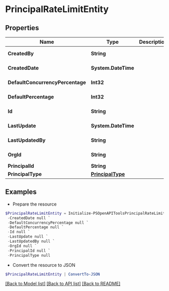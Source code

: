 # PrincipalRateLimitEntity
## Properties

Name | Type | Description | Notes
------------ | ------------- | ------------- | -------------
**CreatedBy** | **String** |  | [optional] [readonly] 
**CreatedDate** | **System.DateTime** |  | [optional] [readonly] 
**DefaultConcurrencyPercentage** | **Int32** |  | [optional] [readonly] 
**DefaultPercentage** | **Int32** |  | [optional] [readonly] 
**Id** | **String** |  | [optional] [readonly] 
**LastUpdate** | **System.DateTime** |  | [optional] [readonly] 
**LastUpdatedBy** | **String** |  | [optional] [readonly] 
**OrgId** | **String** |  | [optional] [readonly] 
**PrincipalId** | **String** |  | 
**PrincipalType** | [**PrincipalType**](PrincipalType.md) |  | 

## Examples

- Prepare the resource
```powershell
$PrincipalRateLimitEntity = Initialize-PSOpenAPIToolsPrincipalRateLimitEntity  -CreatedBy null `
 -CreatedDate null `
 -DefaultConcurrencyPercentage null `
 -DefaultPercentage null `
 -Id null `
 -LastUpdate null `
 -LastUpdatedBy null `
 -OrgId null `
 -PrincipalId null `
 -PrincipalType null
```

- Convert the resource to JSON
```powershell
$PrincipalRateLimitEntity | ConvertTo-JSON
```

[[Back to Model list]](../README.md#documentation-for-models) [[Back to API list]](../README.md#documentation-for-api-endpoints) [[Back to README]](../README.md)

